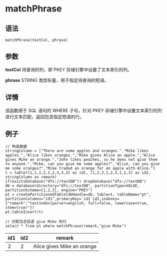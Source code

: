 # matchPhrase

## 语法

`matchPhrase(textCol, phrase)`

## 参数

**textCol** 待查询的列，即 PKEY 存储引擎中设置了文本索引的列。

**phrase** STRING 类型标量，用于指定待查询的短语。

## 详情

该函数用于 SQL 语句的 WHERE 子句，针对 PKEY 存储引擎中设置文本索引的列进行文本匹配，返回包含指定短语的行。

## 例子

```
// 构造数据
stringColumn = ["There are some apples and oranges.","Mike likes apples.","Alice likes oranges.","Mike gives Alice an apple.","Alice gives Mike an orange.","John likes peaches, so he does not give them to anyone.","Mike, can you give me some apples?","Alice, can you give me some oranges?","Mike traded an orange for an apple with Alice."]
t = table([1,1,1,2,2,2,3,3,3] as id1, [1,2,3,1,2,3,1,2,3] as id2, stringColumn as remark)
if(existsDatabase("dfs://textDB")) dropDatabase("dfs://textDB")
db = database(directory="dfs://textDB", partitionType=VALUE, partitionScheme=[1,2,3], engine="PKEY")
pt = createPartitionedTable(dbHandle=db, table=t, tableName="pt", partitionColumns="id1",primaryKey=`id1`id2,indexes={"remark":"textindex(parser=english, full=false, lowercase=true, stem=true)"})
pt.tableInsert(t)

// 匹配包含短语 give Mike 的行
select * from pt where matchPhrase(remark,"give Mike")
```

| id1 | id2 | remark |
| --- | --- | --- |
| 2 | 2 | Alice gives Mike an orange |

